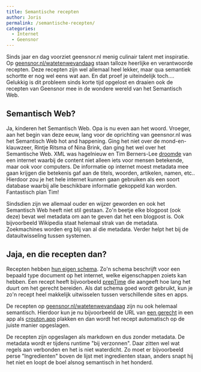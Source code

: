 ```yaml
---
title: Semantische recepten
author: Joris
permalink: /semantische-recepten/
categories:
  - Internet
  - Geensnor
---
```


Sinds jaar en dag voorziet geensnor.nl menig culinair talent met inspiratie. Op [geensnor.nl/watetenwevandaag](https://www.geensnor.nl/watetenwevandaag) staan talloze heerlijke en verantwoorde recepten. Deze recepten zijn wel allemaal heel lekker, maar qua semantiek schortte er nog wel eens wat aan. En dat proef je uiteindelijk toch.... Gelukkig is dit probleem sinds korte tijd opgelost en draaien ook de recepten van Geensnor mee in de wondere wereld van het Semantisch Web.

## Semantisch Web?

Ja, kinderen het Semantisch Web. Opa is nu even aan het woord. Vroeger, aan het begin van deze eeuw, lang voor de oprichting van geensnor.nl was het Semantisch Web hot and happening. Ging het niet over de mond-en-klauwzeer, Rintje Ritsma of Nina Brink, dan ging het wel over het Semantische Web. XML was hagelnieuw en Tim Berners-Lee [droomde](https://www.youtube-nocookie.com/watch?v=HeUrEh-nqtU) van een internet waarbij de content niet alleen iets voor mensen betekende, maar ook voor computers. De informatie op internet moest metadata mee gaan krijgen die betekenis gaf aan de titels, woorden, artikelen, namen, etc.. Hierdoor zou je het hele internet kunnen gaan gebruiken als een soort database waarbij alle beschikbare informatie gekoppeld kan worden. Fantastisch plan Tim!

Sindsdien zijn we allemaal ouder en wijzer geworden en ook het Semantisch Web heeft niet stil gestaan. Zo'n beetje elke blogpost (ook deze) bevat wel metadata om aan te geven dat het een blogpost is. Ook bijvoorbeeld Wikipedia staat helemaal strak van de metadata. Zoekmachines worden erg blij van al die metadata. Verder helpt het bij de datauitwisseling tussen systemen.

## Jaja, en die recepten dan?

Recepten hebben [hun eigen schema](https://schema.org/Recipe). Zo'n schema beschrijft voor een bepaald type document op het internet, welke eigenschappen zoiets kan hebben. Een recept heeft bijvoorbeeld [prepTime](https://schema.org/prepTime) die aangeeft hoe lang het duurt om het gerecht bereiden. Als dat schema goed wordt gebruikt, kun je zo'n recept heel makkelijk uitwisselen tussen verschillende sites en apps.

De recepten op [geensnor.nl/watetenwevandaag](geensnor.nl/watetenwevandaag) zijn nu ook helemaal semantisch. Hierdoor kun je nu bijvoorbeeld de URL van [een gerecht](https://geensnor.nl/watetenwevandaag/detail.php?r=gnocchicourgettetomaat.md) in een app als [crouton.app](https://crouton.app) plakken en dan wordt het recept automatisch op de juiste manier opgeslagen.

De recepten zijn opgeslagen als markdown en dus zonder metadata. De metadata wordt er tijdens runtime "bij verzonnen". Daar zitten wel wat regels aan verbonden en het is niet waterdicht. Zo moet er bijvoorbeeld perse "Ingredienten" boven de lijst met ingredienten staan, anders snapt hij het niet en loopt de boel alsnog semantisch in het honderd.
